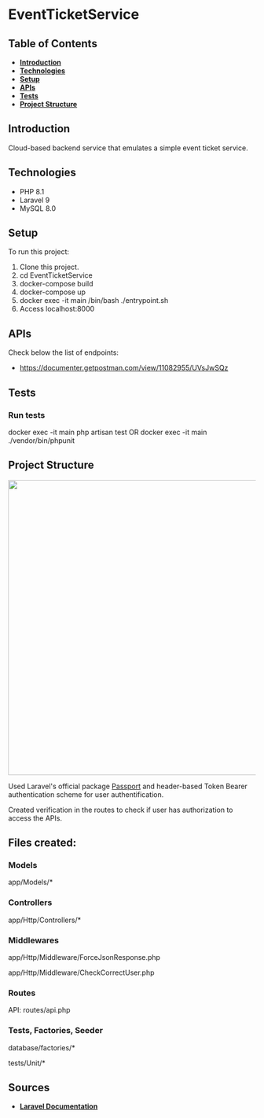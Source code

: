# EventTicketService

## Table of Contents
- **[Introduction](#introduction)**
- **[Technologies](#technologies)**
- **[Setup](#setup)**
- **[APIs](#apis)**
- **[Tests](#tests)**
- **[Project Structure](#project-structure)**


## Introduction
Cloud-based backend service that emulates a simple event ticket service. 


## Technologies
- PHP 8.1
- Laravel 9
- MySQL 8.0


## Setup
To run this project:
1. Clone this project.
2. cd EventTicketService
3. docker-compose build
4. docker-compose up
5. docker exec -it main /bin/bash ./entrypoint.sh
6. Access localhost:8000

## APIs
Check below the list of endpoints:
* https://documenter.getpostman.com/view/11082955/UVsJwSQz


## Tests

### Run tests
docker exec -it main php artisan test
OR
docker exec -it main ./vendor/bin/phpunit


## Project Structure
<p><img src="Class_Diagram.png" width="600"></p>

Used Laravel's official package [Passport](https://laravel.com/docs/9.x/passport) and header-based Token Bearer authentication scheme for user authentification.

Created verification in the routes to check if user has authorization to access the APIs.



## Files created:

### Models
app/Models/*

### Controllers
app/Http/Controllers/*

### Middlewares
app/Http/Middleware/ForceJsonResponse.php

app/Http/Middleware/CheckCorrectUser.php

### Routes
API: routes/api.php

### Tests, Factories, Seeder
database/factories/*

tests/Unit/*


## Sources
- **[Laravel Documentation](https://laravel.com/docs)**
